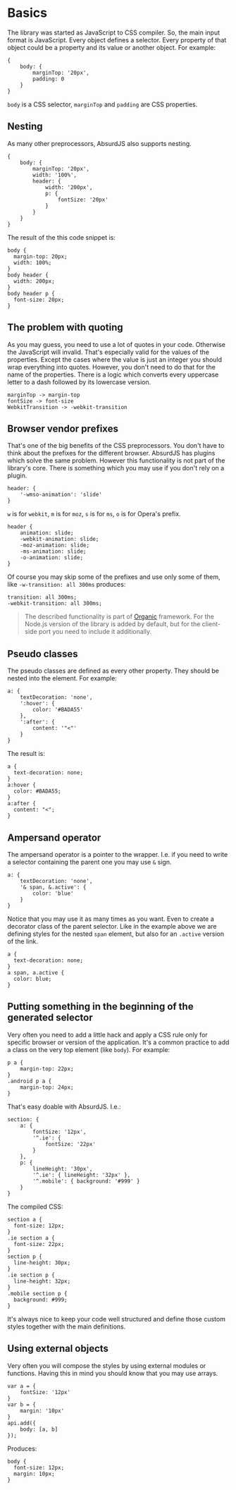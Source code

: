 # Basics

<social>

The library was started as JavaScript to CSS compiler. So, the main input format is JavaScript. Every object defines a selector. Every property of that object could be a property and its value or another object. For example:

	{
	    body: {
	        marginTop: '20px',
	        padding: 0
	    }
	}

`body` is a CSS selector, `marginTop` and `padding` are CSS properties.

## Nesting

As many other preprocessors, AbsurdJS also supports nesting.

	{
		body: {
			marginTop: '20px',
			width: '100%',
	        header: {
	            width: '200px',
	            p: {
	                fontSize: '20px'
	            }
	        }
		}	
	}

The result of the this code snippet is:

	body {
	  margin-top: 20px;
	  width: 100%;
	}
	body header {
	  width: 200px;
	}
	body header p {
	  font-size: 20px;
	}

## The problem with quoting

As you may guess, you need to use a lot of quotes in your code. Otherwise the JavaScript will invalid. That's especially valid for the values of the properties. Except the cases where the value is just an integer you should wrap everything into quotes. However, you don't need to do that for the name of the properties. There is a logic which converts every uppercase letter to a dash followed by its lowercase version.

	marginTop -> margin-top
	fontSize -> font-size
	WebkitTransition -> -webkit-transition

## Browser vendor prefixes

That's one of the big benefits of the CSS preprocessors. You don't have to think about the prefixes for the different browser. AbsurdJS has plugins which solve the same problem. However this functionality is not part of the library's core. There is something which you may use if you don't rely on a plugin.

	header: {
        '-wmso-animation': 'slide'
    }

`w` is for `webkit`, `m` is for `moz`, `s` is for `ms`, `o` is for Opera's prefix.

	header {
		animation: slide;
		-webkit-animation: slide;
		-moz-animation: slide;
		-ms-animation: slide;
		-o-animation: slide;
	}

Of course you may skip some of the prefixes and use only some of them, like `-w-transition: all 300ms` produces:

	transition: all 300ms;
	-webkit-transition: all 300ms;

> The described functionality is part of [Organic](/pages/css-preprocessing/organic-css) framework. For the Node.js version of the library is added by default, but for the client-side port you need to include it additionally.

## Pseudo classes

The pseudo classes are defined as every other property. They should be nested into the element. For example:

	a: {
        textDecoration: 'none',
        ':hover': {
            color: '#BADA55'
        },
        ':after': {
            content: '"<"'
        }
	}

The result is:

	a {
	  text-decoration: none;
	}
	a:hover {
	  color: #BADA55;
	}
	a:after {
	  content: "<";
	}

## Ampersand operator

The ampersand operator is a pointer to the wrapper. I.e. if you need to write a selector containing the parent one you may use `&` sign.

	a: {
        textDecoration: 'none',
        '& span, &.active': {
            color: 'blue'
        }
	}

Notice that you may use it as many times as you want. Even to create a decorator class of the parent selector. Like in the example above we are defining styles for the nested `span` element, but also for an `.active` version of the link.

	a {
	  text-decoration: none;
	}
	a span, a.active {
	  color: blue;
	}

## Putting something in the beginning of the generated selector

Very often you need to add a little hack and apply a CSS rule only for specific browser or version of the application. It's a common practice to add a class on the very top element (like `body`). For example:

	p a {
		margin-top: 22px;
	}
	.android p a {
		margin-top: 24px;
	}

That's easy doable with AbsurdJS. I.e.:

	section: {
    	a: {
            fontSize: '12px',
            '^.ie': {
                fontSize: '22px'
            }
    	},
        p: {
            lineHeight: '30px',
            '^.ie': { lineHeight: '32px' },
            '^.mobile': { background: '#999' }
        }
    }

The compiled CSS:

	section a {
	  font-size: 12px;
	}
	.ie section a {
	  font-size: 22px;
	}
	section p {
	  line-height: 30px;
	}
	.ie section p {
	  line-height: 32px;
	}
	.mobile section p {
	  background: #999;
	}

It's always nice to keep your code well structured and define those custom styles together with the main definitions.

## Using external objects

Very often you will compose the styles by using external modules or functions. Having this in mind you should know that you may use arrays. 

	var a = {
		fontSize: '12px'
	}
	var b = {
		margin: '10px'
	}
	api.add({
		body: [a, b]
	});

Produces:

	body {
	  font-size: 12px;
	  margin: 10px;
	}